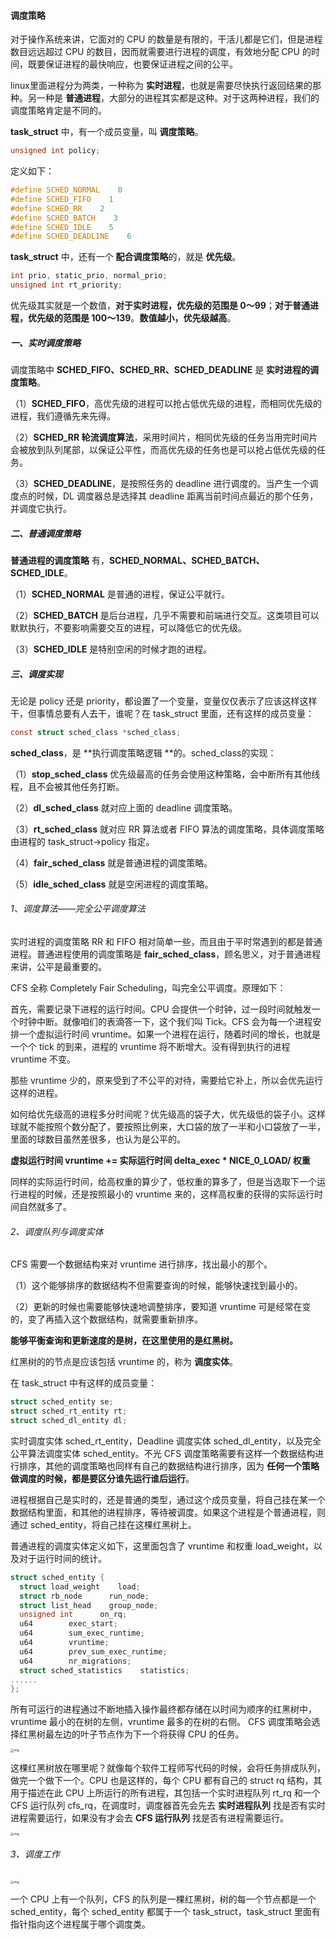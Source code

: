 #### 调度策略

对于操作系统来讲，它面对的 CPU 的数量是有限的，干活儿都是它们，但是进程数目远远超过 CPU 的数目，因而就需要进行进程的调度，有效地分配 CPU 的时间，既要保证进程的最快响应，也要保证进程之间的公平。

linux里面进程分为两类，一种称为 **实时进程**，也就是需要尽快执行返回结果的那种。另一种是 **普通进程**，大部分的进程其实都是这种。对于这两种进程，我们的调度策略肯定是不同的。

**task_struct** 中，有一个成员变量，叫 **调度策略**。

```c
unsigned int policy;
```

定义如下：

```c
#define SCHED_NORMAL    0
#define SCHED_FIFO    1
#define SCHED_RR    2
#define SCHED_BATCH    3
#define SCHED_IDLE    5
#define SCHED_DEADLINE    6
```

**task_struct** 中，还有一个 **配合调度策略**的，就是 **优先级**。

```c
int prio, static_prio, normal_prio;
unsigned int rt_priority;
```

优先级其实就是一个数值，**对于实时进程，优先级的范围是 0～99**；**对于普通进程，优先级的范围是 100～139**。**数值越小，优先级越高**。

##### 一、实时调度策略

调度策略中 **SCHED_FIFO、SCHED_RR、SCHED_DEADLINE** 是 **实时进程的调度策略**。

（1）**SCHED_FIFO**，高优先级的进程可以抢占低优先级的进程，而相同优先级的进程，我们遵循先来先得。

（2）**SCHED_RR 轮流调度算法**，采用时间片，相同优先级的任务当用完时间片会被放到队列尾部，以保证公平性，而高优先级的任务也是可以抢占低优先级的任务。

（3）**SCHED_DEADLINE**，是按照任务的 deadline 进行调度的。当产生一个调度点的时候，DL 调度器总是选择其 deadline 距离当前时间点最近的那个任务，并调度它执行。

##### 二、普通调度策略

**普通进程的调度策略** 有，**SCHED_NORMAL、SCHED_BATCH、SCHED_IDLE**。

（1）**SCHED_NORMAL** 是普通的进程，保证公平就行。

（2）**SCHED_BATCH** 是后台进程，几乎不需要和前端进行交互。这类项目可以默默执行，不要影响需要交互的进程，可以降低它的优先级。

（3）**SCHED_IDLE** 是特别空闲的时候才跑的进程。

##### 三、调度实现

无论是 policy 还是 priority，都设置了一个变量，变量仅仅表示了应该这样这样干，但事情总要有人去干，谁呢？在 task_struct 里面，还有这样的成员变量：

```c
const struct sched_class *sched_class;
```

**sched_class**，是 **执行调度策略逻辑 **的。sched_class的实现：

（1）**stop_sched_class** 优先级最高的任务会使用这种策略，会中断所有其他线程，且不会被其他任务打断。

（2）**dl_sched_class** 就对应上面的 deadline 调度策略。

（3）**rt_sched_class** 就对应 RR 算法或者 FIFO 算法的调度策略，具体调度策略由进程的 task_struct->policy 指定。

（4）**fair_sched_class** 就是普通进程的调度策略。

（5）**idle_sched_class** 就是空闲进程的调度策略。

###### 1、调度算法——完全公平调度算法

实时进程的调度策略 RR 和 FIFO 相对简单一些，而且由于平时常遇到的都是普通进程。普通进程使用的调度策略是 **fair_sched_class**，顾名思义，对于普通进程来讲，公平是最重要的。

CFS 全称 Completely Fair Scheduling，叫完全公平调度。原理如下：

首先，需要记录下进程的运行时间。CPU 会提供一个时钟，过一段时间就触发一个时钟中断。就像咱们的表滴答一下，这个我们叫 Tick。CFS 会为每一个进程安排一个虚拟运行时间 vruntime。如果一个进程在运行，随着时间的增长，也就是一个个 tick 的到来，进程的 vruntime 将不断增大。没有得到执行的进程 vruntime 不变。

那些 vruntime 少的，原来受到了不公平的对待，需要给它补上，所以会优先运行这样的进程。

如何给优先级高的进程多分时间呢？优先级高的袋子大，优先级低的袋子小。这样球就不能按照个数分配了，要按照比例来，大口袋的放了一半和小口袋放了一半，里面的球数目虽然差很多，也认为是公平的。

**虚拟运行时间 vruntime += 实际运行时间 delta_exec * NICE_0_LOAD/ 权重**

同样的实际运行时间，给高权重的算少了，低权重的算多了，但是当选取下一个运行进程的时候，还是按照最小的 vruntime 来的，这样高权重的获得的实际运行时间自然就多了。

###### 2、调度队列与调度实体

 CFS 需要一个数据结构来对 vruntime 进行排序，找出最小的那个。

（1）这个能够排序的数据结构不但需要查询的时候，能够快速找到最小的。

（2）更新的时候也需要能够快速地调整排序，要知道 vruntime 可是经常在变的，变了再插入这个数据结构，就需要重新排序。

**能够平衡查询和更新速度的是树，在这里使用的是红黑树。**

红黑树的的节点是应该包括 vruntime 的，称为 **调度实体**。

在 task_struct 中有这样的成员变量：

```c
struct sched_entity se;
struct sched_rt_entity rt;
struct sched_dl_entity dl;
```

实时调度实体 sched_rt_entity，Deadline 调度实体 sched_dl_entity，以及完全公平算法调度实体 sched_entity。不光 CFS 调度策略需要有这样一个数据结构进行排序，其他的调度策略也同样有自己的数据结构进行排序，因为 **任何一个策略做调度的时候，都是要区分谁先运行谁后运行**。

进程根据自己是实时的，还是普通的类型，通过这个成员变量，将自己挂在某一个数据结构里面，和其他的进程排序，等待被调度。如果这个进程是个普通进程，则通过 sched_entity，将自己挂在这棵红黑树上。

普通进程的调度实体定义如下，这里面包含了 vruntime 和权重 load_weight，以及对于运行时间的统计。

```c
struct sched_entity {
  struct load_weight    load;
  struct rb_node      run_node;
  struct list_head    group_node;
  unsigned int      on_rq;
  u64        exec_start;
  u64        sum_exec_runtime;
  u64        vruntime;
  u64        prev_sum_exec_runtime;
  u64        nr_migrations;
  struct sched_statistics    statistics;
......
};
```

所有可运行的进程通过不断地插入操作最终都存储在以时间为顺序的红黑树中，vruntime 最小的在树的左侧，vruntime 最多的在树的右侧。 CFS 调度策略会选择红黑树最左边的叶子节点作为下一个将获得 CPU 的任务。

<img src="https://liuyang-picbed.oss-cn-shanghai.aliyuncs.com/img/c2b86e79f19d811ce10774688fc0c093.jpeg" alt="img" style="zoom: 33%;" />

这棵红黑树放在哪里呢？就像每个软件工程师写代码的时候，会将任务排成队列，做完一个做下一个。CPU 也是这样的，每个 CPU 都有自己的 struct rq 结构，其用于描述在此 CPU 上所运行的所有进程，其包括一个实时进程队列 rt_rq 和一个 CFS 运行队列 cfs_rq，在调度时，调度器首先会先去 **实时进程队列** 找是否有实时进程需要运行，如果没有才会去 **CFS 运行队列** 找是否有进程需要运行。

<img src="https://liuyang-picbed.oss-cn-shanghai.aliyuncs.com/img/ac043a08627b40b85e624477d937f3fd.jpeg" alt="img" style="zoom: 33%;" />

###### 3、调度工作

<img src="https://liuyang-picbed.oss-cn-shanghai.aliyuncs.com/img/10381dbafe0f78d80beb87560a9506af.jpeg" alt="img" style="zoom:33%;" />

一个 CPU 上有一个队列，CFS 的队列是一棵红黑树，树的每一个节点都是一个 sched_entity，每个 sched_entity 都属于一个 task_struct，task_struct 里面有指针指向这个进程属于哪个调度类。

